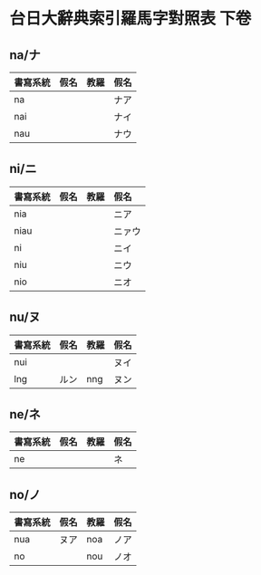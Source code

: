 # 台日大辭典索引羅馬字對照表 下卷

## na/ナ

| 書寫系統 | 假名 | 教羅 | 假名 |
| :--- | :--- | :--- | :--- |
| na ||| ナア |
| nai ||| ナイ |
| nau ||| ナウ |

## ni/ニ

| 書寫系統 | 假名 | 教羅 | 假名 |
| :--- | :--- | :--- | :--- |
| nia ||| ニア |
| niau ||| ニァウ |
| ni ||| ニイ |
| niu ||| ニウ |
| nio ||| ニオ |

## nu/ヌ

| 書寫系統 | 假名 | 教羅 | 假名 |
| :--- | :--- | :--- | :--- |
| nui ||| ヌイ |
| lng | ルン | nng | ヌン |

## ne/ネ

| 書寫系統 | 假名 | 教羅 | 假名 |
| :--- | :--- | :--- | :--- |
| ne ||| ネ |

## no/ノ

| 書寫系統 | 假名 | 教羅 | 假名 |
| :--- | :--- | :--- | :--- |
| nua | ヌア | noa | ノア |
| no || nou | ノオ |
